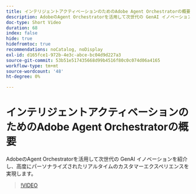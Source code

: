 ```yaml
---
title: インテリジェントアクティベーションのためのAdobe Agent Orchestratorの概要
description: AdobeのAgent Orchestratorを活用して次世代の GenAI イノベーションを紹介し、高度にパーソナライズされたリアルタイムのカスタマーエクスペリエンスを実現します。
doc-type: Short Video
duration: 68
index: false
hide: true
hidefromtoc: true
recommendations: noCatalog, noDisplay
exl-id: d165fce1-972b-4e3c-abce-bc04d9d227a3
source-git-commit: 53b51e517435668d99b4516f80c0c074d06a4165
workflow-type: tm+mt
source-wordcount: '48'
ht-degree: 0%

---
```


# インテリジェントアクティベーションのためのAdobe Agent Orchestratorの概要

AdobeのAgent Orchestratorを活用して次世代の GenAI イノベーションを紹介し、高度にパーソナライズされたリアルタイムのカスタマーエクスペリエンスを実現します。

<!-- 62_S653_3442539_67_introducing-adobes-agent-orchestrator-for-intelligent-activation -->
>[!VIDEO](https://video.tv.adobe.com/v/3458205/?learn=on&enablevpops=true)
